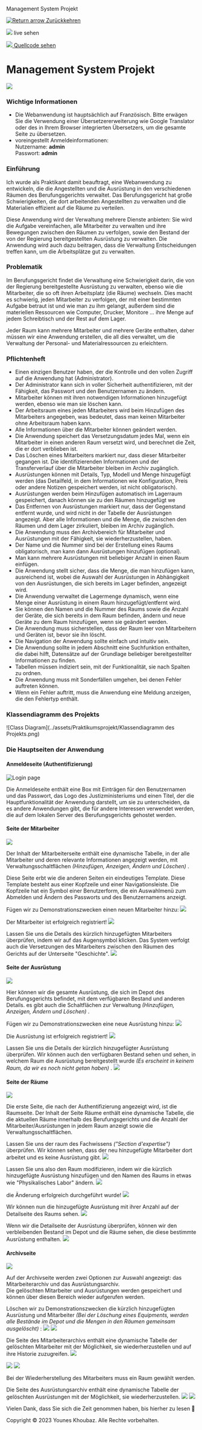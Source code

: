   Management System Projekt    

 [![Return arrow](../assets/return.png) Zurückkehren](../index.html#projects)

 ![](../assets/foreign.png) live sehen

 [![](../assets/coding2.png) Quellcode sehen](https://github.com/younes-47/Praktikumsprojekt)

Management System Projekt
=========================

![](../assets/info.png)

### Wichtige Informationen

*   Die Webanwendung ist hauptsächlich auf Französisch. Bitte erwägen Sie die Verwendung einer Übersetzererweiterung wie Google Translator oder des in Ihrem Browser integrierten Übersetzers, um die gesamte Seite zu übersetzen.
*   voreingestellt Anmeldeinformationen:  
    Nutzername: **admin**  
    Passwort: **admin**
    

### Einführung

Ich wurde als Praktikant damit beauftragt, eine Webanwendung zu entwickeln, die die Angestellten und die Ausrüstung in den verschiedenen Räumen des Berufungsgerichts verwaltet. Das Berufungsgericht hat große Schwierigkeiten, die dort arbeitenden Angestellten zu verwalten und die Materialien effizient auf die Räume zu verteilen.

  
Diese Anwendung wird der Verwaltung mehrere Dienste anbieten: Sie wird die Aufgabe vereinfachen, alle Mitarbeiter zu verwalten und ihre Bewegungen zwischen den Räumen zu verfolgen, sowie den Bestand der von der Regierung bereitgestellten Ausrüstung zu verwalten. Die Anwendung wird auch dazu beitragen, dass die Verwaltung Entscheidungen treffen kann, um die Arbeitsplätze gut zu verwalten.

### Problematik

Im Berufungsgericht findet die Verwaltung eine Schwierigkeit darin, die von der Regierung bereitgestellte Ausrüstung zu verwalten, ebenso wie die Mitarbeiter, die so oft ihren Arbeitsplatz (die Räume) wechseln. Dies macht es schwierig, jeden Mitarbeiter zu verfolgen, der mit einer bestimmten Aufgabe betraut ist und wie man zu ihm gelangt, außerdem sind die materiellen Ressourcen wie Computer, Drucker, Monitore ... ihre Menge auf jedem Schreibtisch und der Rest auf dem Lager.

  
Jeder Raum kann mehrere Mitarbeiter und mehrere Geräte enthalten, daher müssen wir eine Anwendung erstellen, die all dies verwaltet, um die Verwaltung der Personal- und Materialressourcen zu erleichtern.

### Pflichtenheft

*   Einen einzigen Benutzer haben, der die Kontrolle und den vollen Zugriff auf die Anwendung hat (Administrator).
*   Der Administrator kann sich in voller Sicherheit authentifizieren, mit der Fähigkeit, das Passwort und den Benutzernamen zu ändern.
*   Mitarbeiter können mit ihren notwendigen Informationen hinzugefügt werden, ebenso wie man sie löschen kann.
*   Der Arbeitsraum eines jeden Mitarbeiters wird beim Hinzufügen des Mitarbeiters angegeben, was bedeutet, dass man keinen Mitarbeiter ohne Arbeitsraum haben kann.
*   Alle Informationen über die Mitarbeiter können geändert werden.
*   Die Anwendung speichert das Versetzungsdatum jedes Mal, wenn ein Mitarbeiter in einen anderen Raum versetzt wird, und berechnet die Zeit, die er dort verblieben ist.
*   Das Löschen eines Mitarbeiters markiert nur, dass dieser Mitarbeiter gegangen ist. Die identifizierenden Informationen und der Transferverlauf über die Mitarbeiter bleiben im Archiv zugänglich.
*   Ausrüstungen können mit Details, Typ, Modell und Menge hinzugefügt werden (das Detailfeld, in dem Informationen wie Konfiguration, Preis oder andere Notizen gespeichert werden, ist nicht obligatorisch).
*   Ausrüstungen werden beim Hinzufügen automatisch im Lagerraum gespeichert, danach können sie zu den Räumen hinzugefügt we
*   Das Entfernen von Ausrüstungen markiert nur, dass der Gegenstand entfernt wurde, und wird nicht in der Tabelle der Ausrüstungen angezeigt. Aber alle Informationen und die Menge, die zwischen den Räumen und dem Lager zirkuliert, bleiben im Archiv zugänglich.
*   Die Anwendung muss den Archivbereich für Mitarbeiter und Ausrüstungen mit der Fähigkeit, sie wiederherzustellen, haben.
*   Der Name und die Nummer sind bei der Erstellung eines Raums obligatorisch, man kann dann Ausrüstungen hinzufügen (optional).
*   Man kann mehrere Ausrüstungen mit beliebiger Anzahl in einen Raum einfügen.
*   Die Anwendung stellt sicher, dass die Menge, die man hinzufügen kann, ausreichend ist, wobei die Auswahl der Ausrüstungen in Abhängigkeit von den Ausrüstungen, die sich bereits im Lager befinden, angezeigt wird.
*   Die Anwendung verwaltet die Lagermenge dynamisch, wenn eine Menge einer Ausrüstung in einem Raum hinzugefügt/entfernt wird.
*   Sie können den Namen und die Nummer des Raums sowie die Anzahl der Geräte, die sich bereits in dem Raum befinden, ändern und neue Geräte zu dem Raum hinzufügen, wenn sie geändert werden.
*   Die Anwendung muss sicherstellen, dass der Raum leer von Mitarbeitern und Geräten ist, bevor sie ihn löscht.
*   Die Navigation der Anwendung sollte einfach und intuitiv sein.
*   Die Anwendung sollte in jedem Abschnitt eine Suchfunktion enthalten, die dabei hilft, Datensätze auf der Grundlage beliebiger bereitgestellter Informationen zu finden.
*   Tabellen müssen indiziert sein, mit der Funktionalität, sie nach Spalten zu ordnen.
*   Die Anwendung muss mit Sonderfällen umgehen, bei denen Fehler auftreten können.
*   Wenn ein Fehler auftritt, muss die Anwendung eine Meldung anzeigen, die den Fehlertyp enthält.

### Klassendiagramm des Projekts

![Class Diagram](../assets/Praktikumsprojekt/Klassendiagramm des Projekts.png)

### Die Hauptseiten der Anwendung

#### Anmeldeseite (Authentifizierung)

![Login page](../assets/Praktikumsprojekt/1.jpeg)

Die Anmeldeseite enthält eine Box mit Einträgen für den Benutzernamen und das Passwort, das Logo des Justizministeriums und einen Titel, der die Hauptfunktionalität der Anwendung darstellt, um sie zu unterscheiden, da es andere Anwendungen gibt, die für andere Interessen verwendet werden, die auf dem lokalen Server des Berufungsgerichts gehostet werden.

  

#### Seite der Mitarbeiter

![](../assets/Praktikumsprojekt/6.1.jpeg)

Der Inhalt der Mitarbeiterseite enthält eine dynamische Tabelle, in der alle Mitarbeiter und deren relevante Informationen angezeigt werden, mit Verwaltungsschaltflächen _(Hinzufügen, Anzeigen, Ändern und Löschen)_ .

Diese Seite erbt wie die anderen Seiten ein eindeutiges Template. Diese Template besteht aus einer Kopfzeile und einer Navigationsleiste. Die Kopfzeile hat ein Symbol einer Benutzerform, die ein Auswahlmenü zum Abmelden und Ändern des Passworts und des Benutzernamens anzeigt.

Fügen wir zu Demonstrationszwecken einen neuen Mitarbeiter hinzu: ![](../assets/Praktikumsprojekt/5.jpeg)

Der Mitarbeiter ist erfolgreich registriert! ![](../assets/Praktikumsprojekt/6.jpeg)

Lassen Sie uns die Details des kürzlich hinzugefügten Mitarbeiters überprüfen, indem wir auf das Augensymbol klicken. Das System verfolgt auch die Versetzungen des Mitarbeiters zwischen den Räumen des Gerichts auf der Unterseite "Geschichte". ![](../assets/Praktikumsprojekt/7.gif)

#### Seite der Ausrüstung

![](../assets/Praktikumsprojekt/10.jpeg)

Hier können wir die gesamte Ausrüstung, die sich im Depot des Berufungsgerichts befindet, mit dem verfügbaren Bestand und anderen Details. es gibt auch die Schaltflächen zur Verwaltung _(Hinzufügen, Anzeigen, Ändern und Löschen)_ .

Fügen wir zu Demonstrationszwecken eine neue Ausrüstung hinzu: ![](../assets/Praktikumsprojekt/11.jpeg)

Die Ausrüstung ist erfolgreich registriert! ![](../assets/Praktikumsprojekt/12.jpeg)

Lassen Sie uns die Details der kürzlich hinzugefügter Ausrüstung überprüfen. Wir können auch den verfügbaren Bestand sehen und sehen, in welchem Raum die Ausrüstung bereitgestellt wurde _(Es erscheint in keinem Raum, da wir es noch nicht getan haben)_ . ![](../assets/Praktikumsprojekt/13.jpeg)

#### Seite der Räume

![](../assets/Praktikumsprojekt/4.jpeg)

Die erste Seite, die nach der Authentifizierung angezeigt wird, ist die Raumseite. Der Inhalt der Seite Räume enthält eine dynamische Tabelle, die die aktuellen Räume innerhalb des Berufungsgerichts und die Anzahl der Mitarbeiter/Ausrüstungen in jedem Raum anzeigt sowie die Verwaltungsschaltflächen.

Lassen Sie uns der raum des Fachwissens _("Section d'expertise")_ überprüfen. Wir können sehen, dass der neu hinzugefügte Mitarbeiter dort arbeitet und es keine Ausrüstung gibt. ![](../assets/Praktikumsprojekt/16.jpeg)

Lassen Sie uns also den Raum modifizieren, indem wir die kürzlich hinzugefügte Ausrüstung hinzufügen und den Namen des Raums in etwas wie "Physikalisches Labor" ändern. ![](../assets/Praktikumsprojekt/17.jpeg)

die Änderung erfolgreich durchgeführt wurde! ![](../assets/Praktikumsprojekt/18.jpeg)

Wir können nun die hinzugefügte Ausrüstung mit ihrer Anzahl auf der Detailseite des Raums sehen. ![](../assets/Praktikumsprojekt/19.jpeg)

Wenn wir die Detailseite der Ausrüstung überprüfen, können wir den verbleibenden Bestand im Depot und die Räume sehen, die diese bestimmte Ausrüstung enthalten. ![](../assets/Praktikumsprojekt/20.jpeg)

#### Archivseite

![](../assets/Praktikumsprojekt/22.jpeg)

Auf der Archivseite werden zwei Optionen zur Auswahl angezeigt: das Mitarbeiterarchiv und das Ausrüstungsarchiv.  
Die gelöschten Mitarbeiter und Ausrüstungen werden gespeichert und können über diesen Bereich wieder aufgerufen werden.

Löschen wir zu Demonstrationszwecken die kürzlich hinzugefügten Ausrüstung und Mitarbeiter _(Bei der Löschung eines Equipments, werden alle Bestände im Depot und die Mengen in den Räumen gemeinsam ausgelöscht)_ : ![](../assets/Praktikumsprojekt/21.jpeg) ![](../assets/Praktikumsprojekt/14.jpeg)

Die Seite des Mitarbeiterarchivs enthält eine dynamische Tabelle der gelöschten Mitarbeiter mit der Möglichkeit, sie wiederherzustellen und auf ihre Historie zuzugreifen. ![](../assets/Praktikumsprojekt/24.jpeg)

![](../assets/Praktikumsprojekt/26.jpeg) ![](../assets/Praktikumsprojekt/27.jpeg)

Bei der Wiederherstellung des Mitarbeiters muss ein Raum gewählt werden.

Die Seite des Ausrüstungsarchiv enthält eine dynamische Tabelle der gelöschten Ausrüstungen mit der Möglichkeit, sie wiederherzustellen. ![](../assets/Praktikumsprojekt/28.jpeg) ![](../assets/Praktikumsprojekt/29.jpeg)

Vielen Dank, dass Sie sich die Zeit genommen haben, bis hierher zu lesen 🧡

Copyright © 2023 Younes Khoubaz. Alle Rechte vorbehalten.
